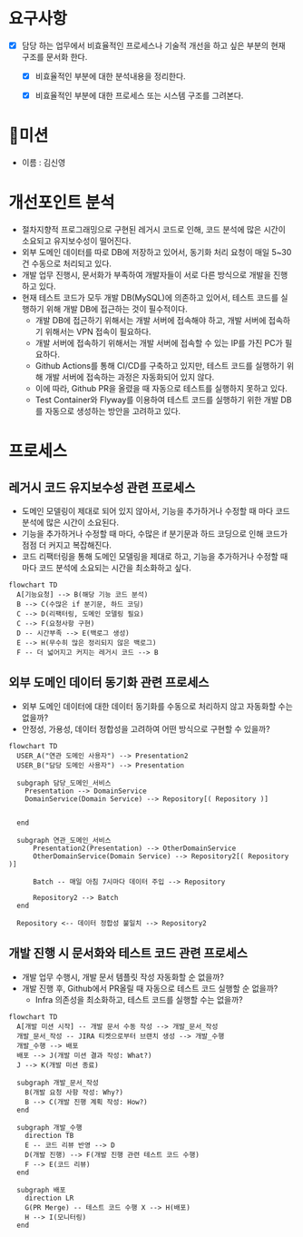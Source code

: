 # 요구사항
- [x] 담당 하는 업무에서 비효율적인 프로세스나 기술적 개선을 하고 싶은 부분의 현재 구조를 문서화 한다.
  - [x] 비효율적인 부분에 대한 분석내용을 정리한다.
  - [x] 비효율적인 부분에 대한 프로세스 또는 시스템 구조를 그려본다.


# 🚀미션
- 이름 : 김신영

# 개선포인트 분석
- 절차지향적 프로그래밍으로 구현된 레거시 코드로 인해, 코드 분석에 많은 시간이 소요되고 유지보수성이 떨어진다.
- 외부 도메인 데이터를 따로 DB에 저장하고 있어서, 동기화 처리 요청이 매일 5~30건 수동으로 처리되고 있다.
- 개발 업무 진행시, 문서화가 부족하여 개발자들이 서로 다른 방식으로 개발을 진행하고 있다.
- 현재 테스트 코드가 모두 개발 DB(MySQL)에 의존하고 있어서, 테스트 코드를 실행하기 위해 개발 DB에 접근하는 것이 필수적이다.
  - 개발 DB에 접근하기 위해서는 개발 서버에 접속해야 하고, 개발 서버에 접속하기 위해서는 VPN 접속이 필요하다.
  - 개발 서버에 접속하기 위해서는 개발 서버에 접속할 수 있는 IP를 가진 PC가 필요하다.
  - Github Actions를 통해 CI/CD를 구축하고 있지만, 테스트 코드를 실행하기 위해 개발 서버에 접속하는 과정은 자동화되어 있지 않다.
  - 이에 따라, Github PR을 올렸을 때 자동으로 테스트를 실행하지 못하고 있다.
  - Test Container와 Flyway를 이용하여 테스트 코드를 실행하기 위한 개발 DB를 자동으로 생성하는 방안을 고려하고 있다.

# 프로세스
## 레거시 코드 유지보수성 관련 프로세스
- 도메인 모델링이 제대로 되어 있지 않아서, 기능을 추가하거나 수정할 때 마다 코드 분석에 많은 시간이 소요된다.
- 기능을 추가하거나 수정할 때 마다, 수많은 if 분기문과 하드 코딩으로 인해 코드가 점점 더 커지고 복잡해진다.
- 코드 리팩터링을 통해 도메인 모델링을 제대로 하고, 기능을 추가하거나 수정할 때 마다 코드 분석에 소요되는 시간을 최소화하고 싶다.

```mermaid
flowchart TD
  A[기능요청] --> B(해당 기능 코드 분석)
  B --> C(수많은 if 분기문, 하드 코딩)
  C --> D(리팩터링, 도메인 모델링 필요)
  C --> F(요청사항 구현)
  D -- 시간부족 --> E(백로그 생성)
  E --> H(무수히 많은 정리되지 않은 백로그)
  F -- 더 넓어지고 커지는 레거시 코드 --> B
```

## 외부 도메인 데이터 동기화 관련 프로세스
- 외부 도메인 데이터에 대한 데이터 동기화를 수동으로 처리하지 않고 자동화할 수는 없을까?
- 안정성, 가용성, 데이터 정합성을 고려하여 어떤 방식으로 구현할 수 있을까?

```mermaid
flowchart TD
  USER_A("연관 도메인 사용자") --> Presentation2
  USER_B("담당 도메인 사용자") --> Presentation
  
  subgraph 담당_도메인_서비스
    Presentation --> DomainService
    DomainService(Domain Service) --> Repository[( Repository )]
    
    
  end
  
  subgraph 연관_도메인_서비스
      Presentation2(Presentation) --> OtherDomainService
      OtherDomainService(Domain Service) --> Repository2[( Repository )]
      
      Batch -- 매일 아침 7시마다 데이터 주입 --> Repository

      Repository2 --> Batch
  end

  Repository <-- 데이터 정합성 불일치 --> Repository2
```

## 개발 진행 시 문서화와 테스트 코드 관련 프로세스
- 개발 업무 수행시, 개발 문서 템플릿 작성 자동화할 순 없을까?
- 개발 진행 후, Github에서 PR올릴 때 자동으로 테스트 코드 실행할 순 없을까?
  - Infra 의존성을 최소화하고, 테스트 코드를 실행할 수는 없을까?

```mermaid
flowchart TD
  A[개발 미션 시작] -- 개발 문서 수동 작성 --> 개발_문서_작성
  개발_문서_작성 -- JIRA 티켓으로부터 브랜치 생성 --> 개발_수행
  개발_수행 --> 배포
  배포 --> J(개발 미션 결과 작성: What?)
  J --> K(개발 미션 종료)
        
  subgraph 개발_문서_작성
    B(개발 요청 사항 작성: Why?)
    B --> C(개발 진행 계획 작성: How?)
  end

  subgraph 개발_수행
    direction TB
    E -- 코드 리뷰 반영 --> D
    D(개발 진행) --> F(개발 진행 관련 테스트 코드 수행)
    F --> E(코드 리뷰)
  end

  subgraph 배포
    direction LR
    G(PR Merge) -- 테스트 코드 수행 X --> H(배포)
    H --> I(모니터링)
  end
```
